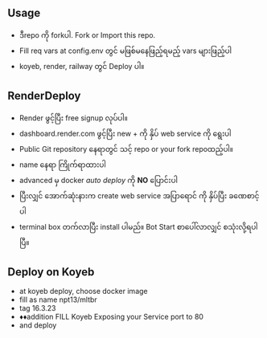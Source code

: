 ## Usage

- ဒီrepo ကို forkပါ. Fork or Import this repo.
- Fill req vars at config.env တွင် မဖြစ်မနေဖြည့်ရမည့် vars များဖြည့်ပါ
- koyeb, render, railway တွင် Deploy ပါ။ 

## RenderDeploy

- Render ဖွင့်ပြီး free signup လုပ်ပါ။
- dashboard.render.com ဖွင့်ပြီး new + ကို နှိပ် web service ကို ရွေးပါ
- Public Git repository နေရာတွင် သင့် repo or your fork repoထည့်ပါ။
- name နေရာ ကြိုက်ရာထားပါ
- advanced မှ docker *auto deploy* ကို **NO** ပြောင်းပါ
- ပြီးလျှင် အောက်ဆုံးနားက create web service အပြာရောင် ကို နှိပ်ပြီး ခဏေစာင့်ပါ
- terminal box တက်လာပြီး install ပါမည်။ Bot Start စာပေါ်လာလျှင် စသုံးလို့ရပါပြီ။

## Deploy on Koyeb

- at koyeb deploy, choose docker image
- fill as name npt13/mltbr
- tag 16.3.23
- ♦♦addition FILL Koyeb Exposing your Service port to 80
- and deploy
